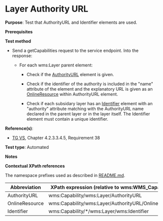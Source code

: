 # Layer Authority URL

**Purpose**: Test that AuthorityURL and Identifier elements are used.

**Prerequisites**

**Test method**

* Send a getCapabilities request to the service endpoint. Into the response:

  * For each wms:Layer parent element:

    * Check if the [AuthorityURL](#AuthorityURL) element is given.
    * Check if the identifier of the authority is included in the "name" attribute of the element and the explanatory URL is given as an [OnlineResource](#OnlineResource) within AuthorityURL element.

    * Check if each subsidary layer has an [Identifier](#Identifier) element with an "authority" attribute matching with the AuthorityURL name declared in the parent layer or in the layer itself. The Identifier element must contain a unique identifier.

**Reference(s)**:
* [TG VS](./README.md#ref_TG_VS), Chapter 4.2.3.3.4.5, Requirement 38

**Test type**: Automated

**Notes**

**Contextual XPath references**

The namespace prefixes used as described in [README.md](./README.md#namespaces).

Abbreviation                                               |  XPath expression (relative to wms:WMS_Capabilities)
---------------------------------------------------------- | -------------------------------------------------------------------------
AuthorityURL <a name="AuthorityURL"></a> | wms:Capability/wms:Layer/AuthorityURL
OnlineResource <a name="OnlineResource"></a> | wms:Capability/wms:Layer/AuthorityURL/OnlineResource
Identifier <a name="Identifier"></a> | wms:Capability/*/wms:Layer/wms:Identifier